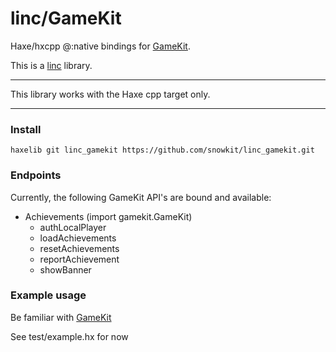 # linc/GameKit
Haxe/hxcpp @:native bindings for [GameKit](https://developer.apple.com/game-center/).

This is a [linc](http://snowkit.github.io/linc/) library.

---

This library works with the Haxe cpp target only.

---
### Install

`haxelib git linc_gamekit https://github.com/snowkit/linc_gamekit.git`

### Endpoints

Currently, the following GameKit API's are bound and available:

- Achievements (import gamekit.GameKit)
    - authLocalPlayer
    - loadAchievements
    - resetAchievements
    - reportAchievement
    - showBanner

### Example usage

Be familiar with [GameKit](https://developer.apple.com/library/ios/documentation/NetworkingInternet/Conceptual/GameKit_Guide/GameCenterOverview/GameCenterOverview.html#//apple_ref/doc/uid/TP40008304-CH5-SW7)

See test/example.hx for now